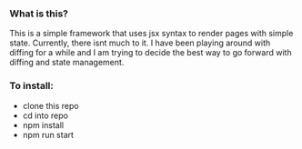 ### What is this?
This is a simple framework that uses jsx syntax to render pages with simple state.  Currently, there isnt much to it.  I have been playing around with diffing for a while and I am trying to decide the best way to go forward with diffing and state management.  

### To install:
 - clone this repo
 - cd into repo
 - npm install
 - npm run start